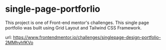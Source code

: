 # single-page-portforlio

This project is one of Front-end mentor's challenges.
This single page portfolio was built using Grid Layout and Tailwind CSS Framework.

url: https://www.frontendmentor.io/challenges/singlepage-design-portfolio-2MMhyhfKVo
